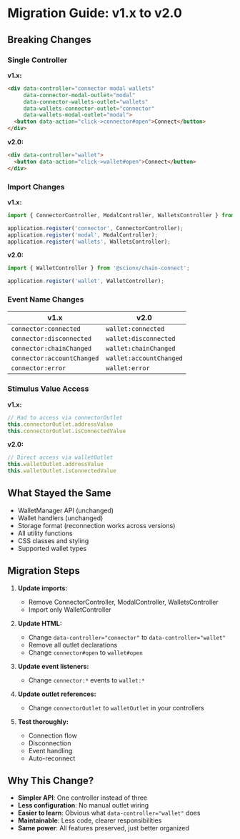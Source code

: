 # Migration Guide: v1.x to v2.0

## Breaking Changes

### Single Controller

**v1.x:**
```html
<div data-controller="connector modal wallets"
     data-connector-modal-outlet="modal"
     data-connector-wallets-outlet="wallets"
     data-wallets-connector-outlet="connector"
     data-wallets-modal-outlet="modal">
  <button data-action="click->connector#open">Connect</button>
</div>
```

**v2.0:**
```html
<div data-controller="wallet">
  <button data-action="click->wallet#open">Connect</button>
</div>
```

### Import Changes

**v1.x:**
```javascript
import { ConnectorController, ModalController, WalletsController } from '@scionx/chain-connect';

application.register('connector', ConnectorController);
application.register('modal', ModalController);
application.register('wallets', WalletsController);
```

**v2.0:**
```javascript
import { WalletController } from '@scionx/chain-connect';

application.register('wallet', WalletController);
```

### Event Name Changes

| v1.x | v2.0 |
|------|------|
| `connector:connected` | `wallet:connected` |
| `connector:disconnected` | `wallet:disconnected` |
| `connector:chainChanged` | `wallet:chainChanged` |
| `connector:accountChanged` | `wallet:accountChanged` |
| `connector:error` | `wallet:error` |

### Stimulus Value Access

**v1.x:**
```javascript
// Had to access via connectorOutlet
this.connectorOutlet.addressValue
this.connectorOutlet.isConnectedValue
```

**v2.0:**
```javascript
// Direct access via walletOutlet
this.walletOutlet.addressValue
this.walletOutlet.isConnectedValue
```

## What Stayed the Same

- WalletManager API (unchanged)
- Wallet handlers (unchanged)
- Storage format (reconnection works across versions)
- All utility functions
- CSS classes and styling
- Supported wallet types

## Migration Steps

1. **Update imports:**
   - Remove ConnectorController, ModalController, WalletsController
   - Import only WalletController

2. **Update HTML:**
   - Change `data-controller="connector"` to `data-controller="wallet"`
   - Remove all outlet declarations
   - Change `connector#open` to `wallet#open`

3. **Update event listeners:**
   - Change `connector:*` events to `wallet:*`

4. **Update outlet references:**
   - Change `connectorOutlet` to `walletOutlet` in your controllers

5. **Test thoroughly:**
   - Connection flow
   - Disconnection
   - Event handling
   - Auto-reconnect

## Why This Change?

- **Simpler API**: One controller instead of three
- **Less configuration**: No manual outlet wiring
- **Easier to learn**: Obvious what `data-controller="wallet"` does
- **Maintainable**: Less code, clearer responsibilities
- **Same power**: All features preserved, just better organized

